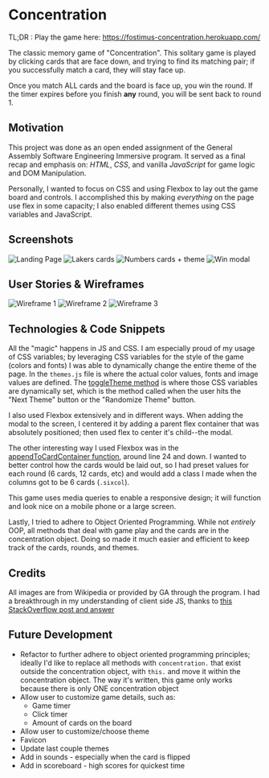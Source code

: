 # Concentration

TL;DR : Play the game here: <https://fostimus-concentration.herokuapp.com/>

The classic memory game of "Concentration". This solitary game is played by clicking cards that are face down, and trying to find its matching pair; if you successfully match a card, they will stay face up.

Once you match ALL cards and the board is face up, you win the round. If the timer expires before you finish **any** round, you will be sent back to round 1.

## Motivation

This project was done as an open ended assignment of the General Assembly Software Engineering Immersive program. It served as a final recap and emphasis on: _HTML_, _CSS_, and vanilla _JavaScript_ for game logic and DOM Manipulation.

Personally, I wanted to focus on CSS and using Flexbox to lay out the game board and controls. I accomplished this by making _everything_ on the page use flex in some capacity; I also enabled different themes using CSS variables and JavaScript.

## Screenshots

![Landing Page](./static/images/screenshots/ss1.png "Screenshot 1")
![Lakers cards](./static/images/screenshots/ss2.png "Screenshot 2")
![Numbers cards + theme](./static/images/screenshots/ss3.png "Screenshot 3")
![Win modal](./static/images/screenshots/ss4.png "Screenshot 4")

## User Stories & Wireframes

![Wireframe 1](./static/images/wireframes/wireframe-1.png)
![Wireframe 2](./static/images/wireframes/wireframe-2.png)
![Wireframe 3](./static/images/wireframes/wireframe-3.png)

## Technologies & Code Snippets

All the "magic" happens in JS and CSS. I am especially proud of my usage of CSS variables; by leveraging CSS variables for the style of the game (colors and fonts) I was able to dynamically change the entire theme of the page. In the `themes.js` file is where the actual color values, fonts and image values are defined. The [toggleTheme method](https://github.com/fostimus/concentration/blob/main/js/app.js#L559) is where those CSS variables are dynamically set, which is the method called when the user hits the "Next Theme" button or the "Randomize Theme" button.

I also used Flexbox extensively and in different ways. When adding the modal to the screen, I centered it by adding a parent flex container that was absolutely positioned; then used flex to center it's child--the modal.

The other interesting way I used Flexbox was in the [appendToCardContainer function](https://github.com/fostimus/concentration/blob/main/js/app.js#L4), around line 24 and down. I wanted to better control how the cards would be laid out, so I had preset values for each round (6 cards, 12 cards, etc) and would add a class I made when the columns got to be 6 cards (`.sixcol`).

This game uses media queries to enable a responsive design; it will function and look nice on a mobile phone or a large screen.

Lastly, I tried to adhere to Object Oriented Programming. While not _entirely_ OOP, all methods that deal with game play and the cards are in the concentration object. Doing so made it much easier and efficient to keep track of the cards, rounds, and themes.

## Credits

All images are from Wikipedia or provided by GA through the program. I had a breakthrough in my understanding of client side JS, thanks to [this StackOverflow post and answer](https://stackoverflow.com/questions/22125865/wait-until-flag-true)

## Future Development

-   Refactor to further adhere to object oriented programming principles; ideally I'd like to replace all methods with `concentration.` that exist outside the concentration object, with `this.` and move it within the concentration object. The way it's written, this game only works because there is only ONE concentration object
-   Allow user to customize game details, such as:
    -   Game timer
    -   Click timer
    -   Amount of cards on the board
-   Allow user to customize/choose theme
-   Favicon
-   Update last couple themes
-   Add in sounds - especially when the card is flipped
-   Add in scoreboard - high scores for quickest time

